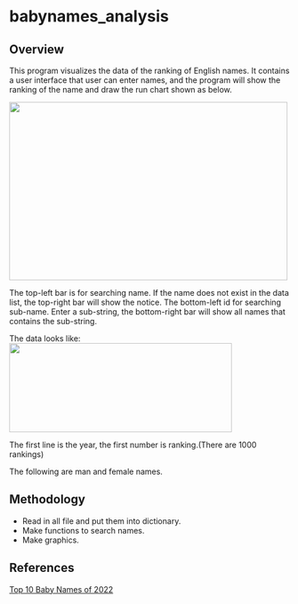 # babynames_analysis
## Overview
This program visualizes the data of the ranking of English names. It contains a user interface that user can enter names, and the program will show the ranking of the name and draw the run chart shown as below.

<img src="https://github.com/Evian-Chen/babynames_analysis/blob/main/namesGraph.png" width="500" height="320">

The top-left bar is for searching name. If the name does not exist in the data list, the top-right bar will show the notice.
The bottom-left id for searching sub-name. Enter a sub-string, the bottom-right bar will show all names that contains the sub-string.

The data looks like:
<img src="https://github.com/Evian-Chen/babynames_analysis/blob/main/dataList.png" width="400" height="160">

The first line is the year, the first number is ranking.(There are 1000 rankings)

The following are man and female names.

## Methodology
* Read in all file and put them into dictionary.
* Make functions to search names.
* Make graphics.

## References
<a href="https://www.ssa.gov/OACT/babynames/">Top 10 Baby Names of 2022</a>
